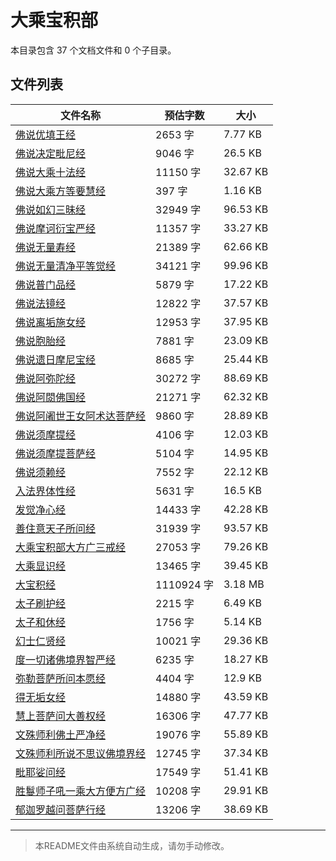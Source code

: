 # 大乘宝积部

本目录包含 37 个文档文件和 0 个子目录。

## 文件列表

| 文件名称 | 预估字数 | 大小 |
|---------|---------|------|
| [佛说优填王经](佛藏/乾隆藏/大乘宝积部/佛说优填王经.md) | 2653 字 | 7.77 KB |
| [佛说决定毗尼经](佛藏/乾隆藏/大乘宝积部/佛说决定毗尼经.md) | 9046 字 | 26.5 KB |
| [佛说大乘十法经](佛藏/乾隆藏/大乘宝积部/佛说大乘十法经.md) | 11150 字 | 32.67 KB |
| [佛说大乘方等要慧经](佛藏/乾隆藏/大乘宝积部/佛说大乘方等要慧经.md) | 397 字 | 1.16 KB |
| [佛说如幻三昧经](佛藏/乾隆藏/大乘宝积部/佛说如幻三昧经.md) | 32949 字 | 96.53 KB |
| [佛说摩诃衍宝严经](佛藏/乾隆藏/大乘宝积部/佛说摩诃衍宝严经.md) | 11357 字 | 33.27 KB |
| [佛说无量寿经](佛藏/乾隆藏/大乘宝积部/佛说无量寿经.md) | 21389 字 | 62.66 KB |
| [佛说无量清净平等觉经](佛藏/乾隆藏/大乘宝积部/佛说无量清净平等觉经.md) | 34121 字 | 99.96 KB |
| [佛说普门品经](佛藏/乾隆藏/大乘宝积部/佛说普门品经.md) | 5879 字 | 17.22 KB |
| [佛说法镜经](佛藏/乾隆藏/大乘宝积部/佛说法镜经.md) | 12822 字 | 37.57 KB |
| [佛说离垢施女经](佛藏/乾隆藏/大乘宝积部/佛说离垢施女经.md) | 12953 字 | 37.95 KB |
| [佛说胞胎经](佛藏/乾隆藏/大乘宝积部/佛说胞胎经.md) | 7881 字 | 23.09 KB |
| [佛说遗日摩尼宝经](佛藏/乾隆藏/大乘宝积部/佛说遗日摩尼宝经.md) | 8685 字 | 25.44 KB |
| [佛说阿弥陀经](佛藏/乾隆藏/大乘宝积部/佛说阿弥陀经.md) | 30272 字 | 88.69 KB |
| [佛说阿閦佛国经](佛藏/乾隆藏/大乘宝积部/佛说阿閦佛国经.md) | 21271 字 | 62.32 KB |
| [佛说阿阇世王女阿术达菩萨经](佛藏/乾隆藏/大乘宝积部/佛说阿阇世王女阿术达菩萨经.md) | 9860 字 | 28.89 KB |
| [佛说须摩提经](佛藏/乾隆藏/大乘宝积部/佛说须摩提经.md) | 4106 字 | 12.03 KB |
| [佛说须摩提菩萨经](佛藏/乾隆藏/大乘宝积部/佛说须摩提菩萨经.md) | 5104 字 | 14.95 KB |
| [佛说须赖经](佛藏/乾隆藏/大乘宝积部/佛说须赖经.md) | 7552 字 | 22.12 KB |
| [入法界体性经](佛藏/乾隆藏/大乘宝积部/入法界体性经.md) | 5631 字 | 16.5 KB |
| [发觉净心经](佛藏/乾隆藏/大乘宝积部/发觉净心经.md) | 14433 字 | 42.28 KB |
| [善住意天子所问经](佛藏/乾隆藏/大乘宝积部/善住意天子所问经.md) | 31939 字 | 93.57 KB |
| [大乘宝积部大方广三戒经](佛藏/乾隆藏/大乘宝积部/大乘宝积部大方广三戒经.md) | 27053 字 | 79.26 KB |
| [大乘显识经](佛藏/乾隆藏/大乘宝积部/大乘显识经.md) | 13465 字 | 39.45 KB |
| [大宝积经](佛藏/乾隆藏/大乘宝积部/大宝积经.md) | 1110924 字 | 3.18 MB |
| [太子刷护经](佛藏/乾隆藏/大乘宝积部/太子刷护经.md) | 2215 字 | 6.49 KB |
| [太子和休经](佛藏/乾隆藏/大乘宝积部/太子和休经.md) | 1756 字 | 5.14 KB |
| [幻士仁贤经](佛藏/乾隆藏/大乘宝积部/幻士仁贤经.md) | 10021 字 | 29.36 KB |
| [度一切诸佛境界智严经](佛藏/乾隆藏/大乘宝积部/度一切诸佛境界智严经.md) | 6235 字 | 18.27 KB |
| [弥勒菩萨所问本愿经](佛藏/乾隆藏/大乘宝积部/弥勒菩萨所问本愿经.md) | 4404 字 | 12.9 KB |
| [得无垢女经](佛藏/乾隆藏/大乘宝积部/得无垢女经.md) | 14880 字 | 43.59 KB |
| [慧上菩萨问大善权经](佛藏/乾隆藏/大乘宝积部/慧上菩萨问大善权经.md) | 16306 字 | 47.77 KB |
| [文殊师利佛土严净经](佛藏/乾隆藏/大乘宝积部/文殊师利佛土严净经.md) | 19076 字 | 55.89 KB |
| [文殊师利所说不思议佛境界经](佛藏/乾隆藏/大乘宝积部/文殊师利所说不思议佛境界经.md) | 12745 字 | 37.34 KB |
| [毗耶娑问经](佛藏/乾隆藏/大乘宝积部/毗耶娑问经.md) | 17549 字 | 51.41 KB |
| [胜鬘师子吼一乘大方便方广经](佛藏/乾隆藏/大乘宝积部/胜鬘师子吼一乘大方便方广经.md) | 10208 字 | 29.91 KB |
| [郁迦罗越问菩萨行经](佛藏/乾隆藏/大乘宝积部/郁迦罗越问菩萨行经.md) | 13206 字 | 38.69 KB |

---

> 本README文件由系统自动生成，请勿手动修改。
